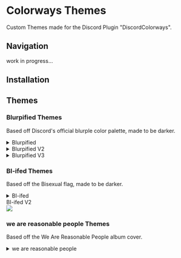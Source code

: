 # Colorways Themes
Custom Themes made for the Discord Plugin "DiscordColorways".

## Navigation
work in progress...

## Installation

## Themes
### Blurpified Themes
Based off Discord's official blurple color palette, made to be darker.

<details>
<summary> Blurpified </summary>
	<img src="https://github.com/kingofcube/colorways_themes/assets/138169081/4f4fa8b8-72d7-49e8-8327-1aa3daa21ee9"/>
</details>

<details>
<summary> Blurpified V2 </summary>
	<img src="https://github.com/kingofcube/colorways_themes/assets/138169081/c9a910fa-4657-4e95-a710-a8a3ea503978"/>
</details>

<details>
<summary> Blurpified V3 </summary>
	<img src="https://github.com/kingofcube/colorways_themes/assets/138169081/eb2a2ae7-7bcc-485b-8a21-87edb9ef1329"/>
</details>

### BI-ifed Themes
Based off the Bisexual flag, made to be darker.
<details>
<summary> BI-ifed </summary>
	<img src="https://github.com/kingofcube/colorways_themes/assets/138169081/e81c3f1c-9b2a-4013-a9a4-0a6fa47932c2"/>
</details>

<summary> BI-ifed V2 </summary>
	<img src="https://github.com/kingofcube/colorways_themes/assets/138169081/1f9e4252-6ca5-4d82-863a-68c85ba97523"/>
</details>

### we are reasonable people Themes
Based off the We Are Reasonable People album cover.
<details>
<summary> we are reasonable people </summary>
	<img src="https://github.com/kingofcube/colorways_themes/assets/138169081/ae84c820-b1f0-47d9-8064-332caedfbb56"/>
</details>
